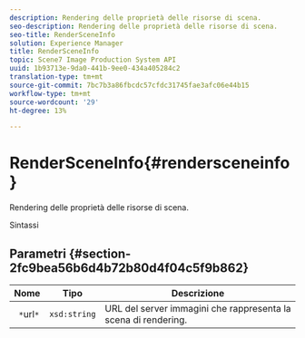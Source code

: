 ```yaml
---
description: Rendering delle proprietà delle risorse di scena.
seo-description: Rendering delle proprietà delle risorse di scena.
seo-title: RenderSceneInfo
solution: Experience Manager
title: RenderSceneInfo
topic: Scene7 Image Production System API
uuid: 1b93713e-9da0-441b-9ee0-434a405284c2
translation-type: tm+mt
source-git-commit: 7bc7b3a86fbcdc57cfdc31745fae3afc06e44b15
workflow-type: tm+mt
source-wordcount: '29'
ht-degree: 13%

---
```



# RenderSceneInfo{#rendersceneinfo}

Rendering delle proprietà delle risorse di scena.

Sintassi

## Parametri {#section-2fc9bea56b6d4b72b80d4f04c5f9b862}

| Nome | Tipo | Descrizione |
|---|---|---|
| ` *`url`*` | `xsd:string` | URL del server immagini che rappresenta la scena di rendering. |

